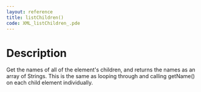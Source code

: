 ```yaml
---
layout: reference
title: listChildren()
code: XML_listChildren_.pde
---
```


# Description

Get the names of all of the element's children, and returns the names as an array of Strings.  This is the same as looping through and calling getName() on each child element individually.

